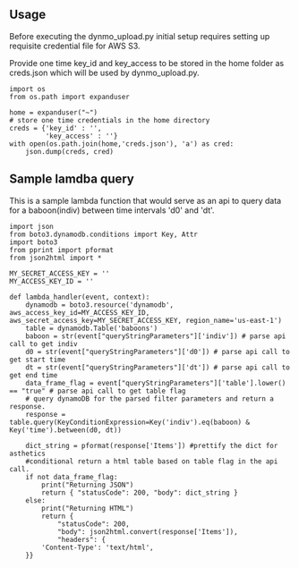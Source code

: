 ## Usage
Before executing the dynmo_upload.py initial setup requires setting up requisite credential file for AWS S3.

Provide one time key_id and key_access to be stored in the home folder as creds.json which will be used by dynmo_upload.py.

```
import os
from os.path import expanduser

home = expanduser("~")
# store one time credentials in the home directory
creds = {'key_id' : '',
         'key_access' : ''}
with open(os.path.join(home,'creds.json'), 'a') as cred:
    json.dump(creds, cred)
```

## Sample lamdba query
This is a sample lambda function that would serve as an api to query data for a baboon(indiv) between time intervals 'd0' and 'dt'.
```
import json
from boto3.dynamodb.conditions import Key, Attr
import boto3
from pprint import pformat
from json2html import *

MY_SECRET_ACCESS_KEY = '' 
MY_ACCESS_KEY_ID = ''

def lambda_handler(event, context):
    dynamodb = boto3.resource('dynamodb', aws_access_key_id=MY_ACCESS_KEY_ID, aws_secret_access_key=MY_SECRET_ACCESS_KEY, region_name='us-east-1')
    table = dynamodb.Table('baboons')
    baboon = str(event["queryStringParameters"]['indiv']) # parse api call to get indiv
    d0 = str(event["queryStringParameters"]['d0']) # parse api call to get start time
    dt = str(event["queryStringParameters"]['dt']) # parse api call to get end time
    data_frame_flag = event["queryStringParameters"]['table'].lower() == "true" # parse api call to get table flag
    # query dynamoDB for the parsed filter parameters and return a response.
    response = table.query(KeyConditionExpression=Key('indiv').eq(baboon) & Key('time').between(d0, dt))

    dict_string = pformat(response['Items']) #prettify the dict for asthetics
    #conditional return a html table based on table flag in the api call.
    if not data_frame_flag:
        print("Returning JSON")
        return { "statusCode": 200, "body": dict_string }
    else:
        print("Returning HTML")
        return { 
            "statusCode": 200, 
            "body": json2html.convert(response['Items']),  
            "headers": {
        'Content-Type': 'text/html',
    }}

```
